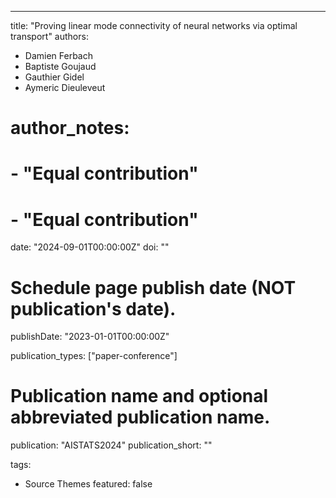 ---
title: "Proving linear mode connectivity of neural networks via optimal transport"
authors:
- Damien Ferbach
- Baptiste Goujaud
- Gauthier Gidel
- Aymeric Dieuleveut
# author_notes:
# - "Equal contribution"
# - "Equal contribution"
date: "2024-09-01T00:00:00Z"
doi: ""

# Schedule page publish date (NOT publication's date).
publishDate: "2023-01-01T00:00:00Z"

publication_types: ["paper-conference"]

# Publication name and optional abbreviated publication name.
publication: "AISTATS2024"
publication_short: ""

tags:
- Source Themes
featured: false
